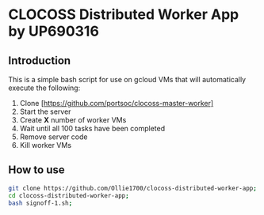 # CLOCOSS Distributed Worker App by UP690316

## Introduction

This is a simple bash script for use on gcloud VMs that will automatically execute the following:
1. Clone [https://github.com/portsoc/clocoss-master-worker]
2. Start the server
3. Create **X** number of worker VMs
4. Wait until all 100 tasks have been completed
5. Remove server code
6. Kill worker VMs

## How to use

```bash
git clone https://github.com/Ollie1700/clocoss-distributed-worker-app;
cd clocoss-distributed-worker-app;
bash signoff-1.sh;
```
